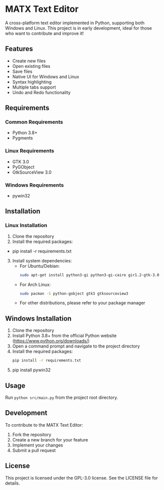 # MATX Text Editor

A cross-platform text editor implemented in Python, supporting both Windows and Linux. This project is in early development, ideal for those who want to contribute and improve it!

## Features

- Create new files
- Open existing files
- Save files
- Native UI for Windows and Linux
- Syntax highlighting
- Multiple tabs support
- Undo and Redo functionality

## Requirements

### Common Requirements
- Python 3.8+
- Pygments

### Linux Requirements
- GTK 3.0
- PyGObject
- GtkSourceView 3.0

### Windows Requirements
- pywin32

## Installation

### Linux Installation
1. Clone the repository
2. Install the required packages:
- pip install -r requirements.txt
3. Install system dependencies:
   - For Ubuntu/Debian:
     ```bash
     sudo apt-get install python3-gi python3-gi-cairo gir1.2-gtk-3.0 gir1.2-gtksource-3.0
     ```
   - For Arch Linux:
     ```bash
     sudo pacman -S python-gobject gtk3 gtksourceview3
     ```
   - For other distributions, please refer to your package manager

## Windows Installation
1. Clone the repository
2. Install Python 3.8+ from the official Python website (https://www.python.org/downloads/)
3. Open a command prompt and navigate to the project directory
4. Install the required packages:
   ```bash
   pip install -r requirements.txt
5. pip install pywin32

## Usage
Run `python src/main.py` from the project root directory.

## Development
To contribute to the MATX Text Editor:
1. Fork the repository
2. Create a new branch for your feature
3. Implement your changes
4. Submit a pull request

## License
This project is licensed under the GPL-3.0 license. See the LICENSE file for details.
